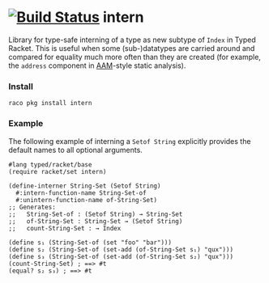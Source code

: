 [![Build Status](https://travis-ci.org/philnguyen/z3-rkt.svg?branch=master)](https://travis-ci.org/philnguyen/intern) intern
=========================================

Library for type-safe interning of a type as new subtype of `Index` in Typed Racket.
This is useful when some (sub-)datatypes are carried around and compared for equality
much more often than they are created
(for example, the `address` component in [AAM](http://dl.acm.org/citation.cfm?id=1863553)-style static analysis).

### Install

```
raco pkg install intern
```

### Example

The following example of interning a `Setof String`
explicitly provides the default names to all optional arguments.


```racket
#lang typed/racket/base
(require racket/set intern)

(define-interner String-Set (Setof String)
  #:intern-function-name String-Set-of
  #:unintern-function-name of-String-Set)
;; Generates:
;;   String-Set-of : (Setof String) → String-Set
;;   of-String-Set : String-Set → (Setof String)
;;   count-String-Set : → Index

(define s₁ (String-Set-of (set "foo" "bar")))
(define s₂ (String-Set-of (set-add (of-String-Set s₁) "qux")))
(define s₃ (String-Set-of (set-add (of-String-Set s₂) "qux")))
(count-String-Set) ; ==> #t
(equal? s₂ s₃) ; ==> #t
```